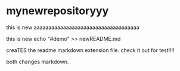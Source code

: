 # mynewrepositoryyy


this is new aaaaaaaaaaaaaaaaaaaaaaaaaaaaaaaaaaaa

this is new 
echo "#demo" >> newREADME.md

creaTES the readme markdown extension file. check it out for test!!!!

both changes markdown.
